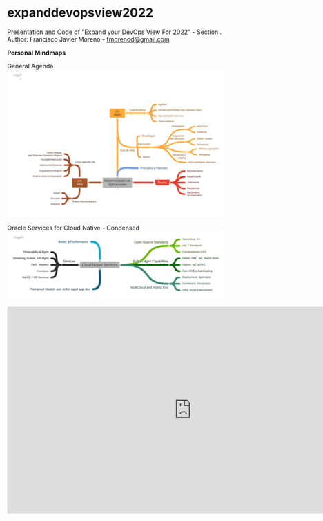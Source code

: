 # expanddevopsview2022
Presentation and Code of "Expand your DevOps View For 2022"  - Section .
Author: Francisco Javier Moreno - fmorenod@gmail.com

**Personal Mindmaps**

General Agenda
![Agenda General](./docs/Modernizacin_deAplicaciones.png)

Oracle Services for Cloud Native - Condensed
![Cloud Native Services](./docs/Cloud_Native_Services.png)

<iframe width='853' height='480' src='https://embed.coggle.it/diagram/Yd43CvKhp4eUw1cJ/0fa2b61a3732c6a731c4a9a97b4decac984be70dfc562e99e6da2f6950cec417' frameborder='0' allowfullscreen></iframe>